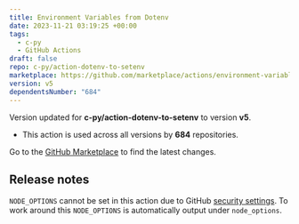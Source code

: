```yaml
---
title: Environment Variables from Dotenv
date: 2023-11-21 03:19:25 +00:00
tags:
  - c-py
  - GitHub Actions
draft: false
repo: c-py/action-dotenv-to-setenv
marketplace: https://github.com/marketplace/actions/environment-variables-from-dotenv
version: v5
dependentsNumber: "684"
---
```



Version updated for **c-py/action-dotenv-to-setenv** to version **v5**.
- This action is used across all versions by **684** repositories.

Go to the [GitHub Marketplace](https://github.com/marketplace/actions/environment-variables-from-dotenv) to find the latest changes.

## Release notes

`NODE_OPTIONS` cannot be set in this action due to GitHub [security settings](https://github.com/c-py/action-dotenv-to-setenv/issues/9). To work around this `NODE_OPTIONS` is automatically output under `node_options`.
